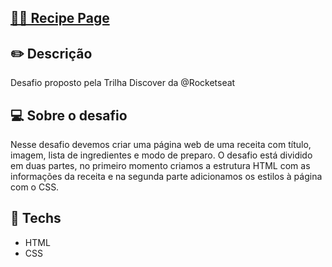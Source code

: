## <a href="https://viniciusmouzinho.github.io/recipepage/"> 👩‍🍳 Recipe Page</a>

## ✏️  Descrição 
Desafio proposto pela Trilha Discover da @Rocketseat

## 💻 Sobre o desafio
Nesse desafio devemos criar uma página web de uma receita com título, imagem, lista de ingredientes e modo de preparo. O desafio está dividido em duas partes, no primeiro momento criamos a estrutura HTML com as informações da receita e na segunda parte adicionamos os estilos à página com o CSS.

## 🚀 **Techs**

- HTML
- CSS
